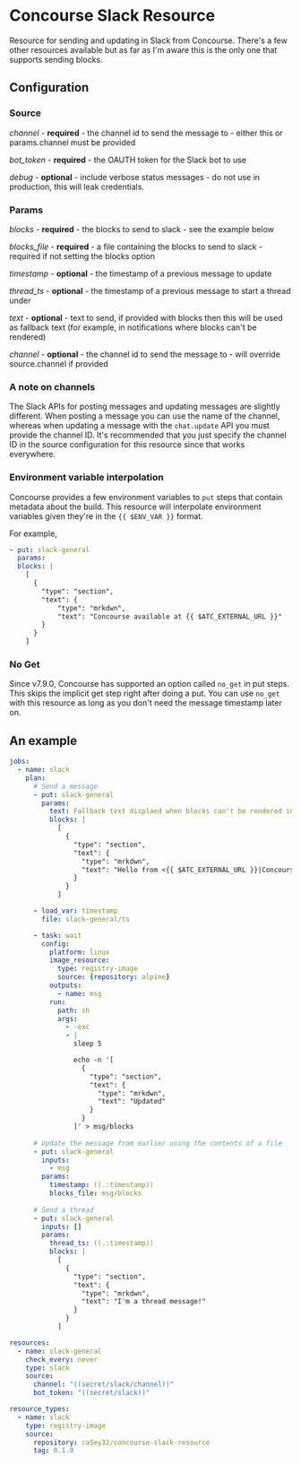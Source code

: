 # Concourse Slack Resource

Resource for sending and updating in Slack from Concourse. There's a few other resources available but as far as I'm aware this is the only one that supports sending blocks.

## Configuration

### Source

*channel* - **required** - the channel id to send the message to - either this or params.channel must be provided

*bot_token* - **required** - the OAUTH token for the Slack bot to use

*debug* - **optional** - include verbose status messages - do not use in production, this will leak credentials.

### Params

*blocks* - **required** - the blocks to send to slack - see the example below

*blocks_file* - **required** - a file containing the blocks to send to slack - required if not setting the blocks option

*timestamp* - **optional** - the timestamp of a previous message to update

*thread_ts* - **optional** - the timestamp of a previous message to start a thread under

*text* - **optional** - text to send, if provided with blocks then this will be used as fallback text (for example, in notifications where blocks can't be rendered)

*channel* - **optional** - the channel id to send the message to - will override source.channel if provided

### A note on channels

The Slack APIs for posting messages and updating messages are slightly different. When posting a message you can use the name of the channel, whereas when updating a message with the `chat.update` API you must provide the channel ID. It's recommended that you just specify the channel ID in the source configuration for this resource since that works everywhere.

### Environment variable interpolation

Concourse provides a few environment variables to `put` steps that contain metadata about the build. This resource will interpolate environment variables given they're in the `{{ $ENV_VAR }}` format.

For example,

```yaml
- put: slack-general
  params:
  blocks: |
    [
      {
        "type": "section",
        "text": {
            "type": "mrkdwn",
            "text": "Concourse available at {{ $ATC_EXTERNAL_URL }}"
        }
      }
    ]
```

### No Get

Since v7.9.0, Concourse has supported an option called `no_get` in put steps. This skips the implicit get step right after doing a put. You can use `no_get` with this resource as long as you don't need the message timestamp later on.

## An example

```yaml
jobs:
  - name: slack
    plan:
      # Send a message
      - put: slack-general
        params:
          text: Fallback text displaed when blocks can't be rendered in notifications!
          blocks: |
            [
              {
                "type": "section",
                "text": {
                  "type": "mrkdwn",
                  "text": "Hello from <{{ $ATC_EXTERNAL_URL }}|Concourse>!"
                }
              }
            ]

      - load_var: timestamp
        file: slack-general/ts

      - task: wait
        config:
          platform: linux
          image_resource:
            type: registry-image
            source: {repository: alpine}
          outputs:
            - name: msg
          run:
            path: sh
            args:
              - -exc
              - |
                sleep 5

                echo -n '[
                  {
                    "type": "section",
                    "text": {
                      "type": "mrkdwn",
                      "text": "Updated"
                    }
                  }
                ]' > msg/blocks
      
      # Update the message from earlier using the contents of a file
      - put: slack-general
        inputs:
          - msg
        params:
          timestamp: ((.:timestamp))
          blocks_file: msg/blocks
      
      # Send a thread
      - put: slack-general
        inputs: []
        params:
          thread_ts: ((.:timestamp))
          blocks: |
            [
              {
                "type": "section",
                "text": {
                  "type": "mrkdwn",
                  "text": "I'm a thread message!"
                }
              }
            ]

resources:
  - name: slack-general
    check_every: never
    type: slack
    source:
      channel: "((secret/slack/channel))"
      bot_token: "((secret/slack))"

resource_types:
  - name: slack
    type: registry-image
    source:
      repository: ca5ey32/concourse-slack-resource
      tag: 0.1.0
```